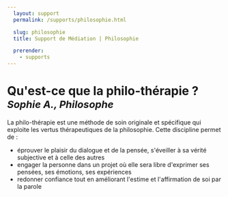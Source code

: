 ```yaml
---
  layout: support
  permalink: /supports/philosophie.html

  slug: philosophie
  title: Support de Médiation | Philosophie

  prerender:
    - supports
---
```


# Qu'est-ce que la philo-thérapie ? <br/><small><em>Sophie A., Philosophe</em></small>

La philo-thérapie est une méthode de soin originale et spécifique qui exploite les
vertus thérapeutiques de la philosophie. Cette discipline permet de :
* éprouver le plaisir du dialogue et de la pensée, s'éveiller à sa vérité subjective et à celle des autres
* engager la personne dans un projet où elle sera libre d'exprimer ses pensées, ses émotions, ses expériences
* redonner confiance tout en améliorant l'estime et l'affirmation de soi par la parole
